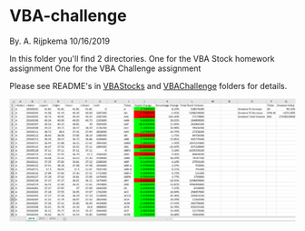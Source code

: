 # VBA-challenge
By. A. Rijpkema 10/16/2019

In this folder you'll find 2 directories.
One for the VBA Stock homework assignment
One for the VBA Challenge assignment

Please see README's in [VBAStocks](VBAStocks/README_AR.md) and [VBAChallenge](VBAChallenge/README_AR.md) folders for details.

![VBAChallenge_2016.png](VBAChallenge/VBAChallenge_2016.png)